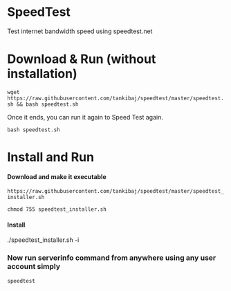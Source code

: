 # SpeedTest
Test internet bandwidth speed using speedtest.net

# Download & Run (without installation)

`wget https://raw.githubusercontent.com/tankibaj/speedtest/master/speedtest.sh && bash speedtest.sh`

Once it ends, you can run it again to Speed Test again.

`bash speedtest.sh`

# Install and Run

#### Download and make it executable

`https://raw.githubusercontent.com/tankibaj/speedtest/master/speedtest_installer.sh`

`chmod 755 speedtest_installer.sh`

#### Install

./speedtest_installer.sh -i

### Now run serverinfo command from anywhere using any user account simply

`speedtest`
